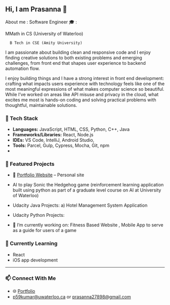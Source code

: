 ## Hi, I am Prasanna 👋

<!--
**prasannavkumar/prasannavkumar** is a ✨ _special_ ✨ repository because its `README.md` (this file) appears on your GitHub profile.

Here are some ideas to get you started:


- 🌱 I’m currently learning ...
- 👯 I’m looking to collaborate on ...
- 🤔 I’m looking for help with ...
- 💬 Ask me about ...
- 📫 How to reach me: ...
- 😄 Pronouns: ...
- ⚡ Fun fact: ...
-->
About me :
Software Engineer
🎓 : 

MMath in CS (University of Waterloo) 


      B Tech in CSE (Amity University)
      
I am passionate about building clean and responsive code and I enjoy finding creative solutions to both existing problems and emerging challenges, from front end that shapes user experience to backend automation flow. 

I enjoy building things and I have a strong interest in front end development: crafting what impacts users experience with technology feels like one of the most meaningful expressions of what makes computer science so beautiful. While I’ve worked on areas like API misuse and privacy in the cloud, what excites me most is hands-on coding and solving practical problems with thoughtful, maintainable solutions.



### 🧰 Tech Stack

- **Languages:** JavaScript, HTML, CSS, Python, C++, Java
- **Frameworks/Libraries:** React, Node.js
- **IDEs:** VS Code, IntelliJ, Android Studio, 
- **Tools:** Parcel, Gulp, Cypress, Mocha, Git, npm
- 
### 📌 Featured Projects

- 🔗 [Portfolio Website](https://prasannakumar.net) – Personal site
- AI to play Sonic the Hedgehog game (reinforcement learning application built using python as part of a graduate level course on AI at University of Waterloo)
- Udacity Java Projects: a) Hotel Management System Application
- Udacity Python Projects:

- 🔭 I’m currently working on: Fitness Based Website , Mobile App to serve as a guide for users of a game
  
### 🌱 Currently Learning

- React
- iOS app development

---

### 📫 Connect With Me

- 🌐 [Portfolio](https://prasannakumar.net)
- p59kumar@uwaterloo.ca or prasanna27898@gmail.com
